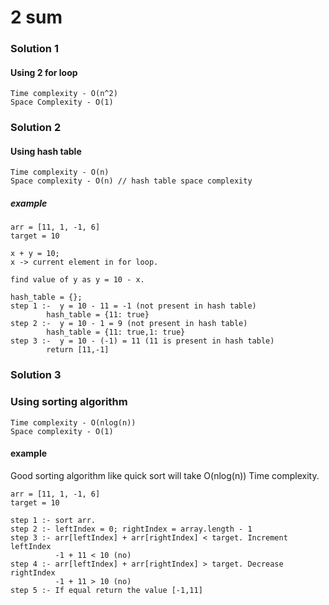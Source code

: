 # 2 sum

### Solution 1 

#### Using 2 for loop
```
Time complexity - O(n^2)
Space Complexity - O(1)
```

### Solution 2

#### Using hash table

```
Time complexity - O(n)
Space complexity - O(n) // hash table space complexity
```

##### example 
```
arr = [11, 1, -1, 6]
target = 10
 
x + y = 10;
x -> current element in for loop. 

find value of y as y = 10 - x.

hash_table = {};
step 1 :-  y = 10 - 11 = -1 (not present in hash table)
        hash_table = {11: true}
step 2 :-  y = 10 - 1 = 9 (not present in hash table)
        hash_table = {11: true,1: true}
step 3 :-  y = 10 - (-1) = 11 (11 is present in hash table)
        return [11,-1]
```

### Solution 3

### Using sorting algorithm

```
Time complexity - O(nlog(n))
Space complexity - O(1)
```

#### example
Good sorting algorithm like quick sort will take O(nlog(n)) Time complexity.
```
arr = [11, 1, -1, 6]
target = 10

step 1 :- sort arr.
step 2 :- leftIndex = 0; rightIndex = array.length - 1
step 3 :- arr[leftIndex] + arr[rightIndex] < target. Increment leftIndex
          -1 + 11 < 10 (no)
step 4 :- arr[leftIndex] + arr[rightIndex] > target. Decrease rightIndex
          -1 + 11 > 10 (no)
step 5 :- If equal return the value [-1,11]
```
